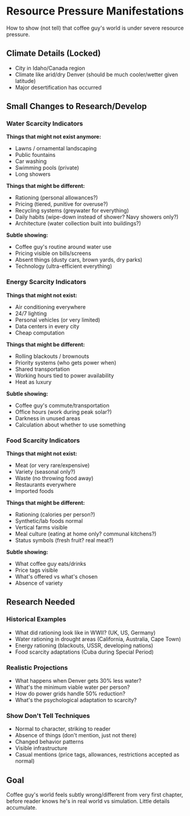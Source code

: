 # Resource Pressure Manifestations

How to show (not tell) that coffee guy's world is under severe resource pressure.

## Climate Details (Locked)
- City in Idaho/Canada region
- Climate like arid/dry Denver (should be much cooler/wetter given latitude)
- Major desertification has occurred

## Small Changes to Research/Develop

### Water Scarcity Indicators
**Things that might not exist anymore:**
- Lawns / ornamental landscaping
- Public fountains
- Car washing
- Swimming pools (private)
- Long showers

**Things that might be different:**
- Rationing (personal allowances?)
- Pricing (tiered, punitive for overuse?)
- Recycling systems (greywater for everything)
- Daily habits (wipe-down instead of shower? Navy showers only?)
- Architecture (water collection built into buildings?)

**Subtle showing:**
- Coffee guy's routine around water use
- Pricing visible on bills/screens
- Absent things (dusty cars, brown yards, dry parks)
- Technology (ultra-efficient everything)

### Energy Scarcity Indicators
**Things that might not exist:**
- Air conditioning everywhere
- 24/7 lighting
- Personal vehicles (or very limited)
- Data centers in every city
- Cheap computation

**Things that might be different:**
- Rolling blackouts / brownouts
- Priority systems (who gets power when)
- Shared transportation
- Working hours tied to power availability
- Heat as luxury

**Subtle showing:**
- Coffee guy's commute/transportation
- Office hours (work during peak solar?)
- Darkness in unused areas
- Calculation about whether to use something

### Food Scarcity Indicators
**Things that might not exist:**
- Meat (or very rare/expensive)
- Variety (seasonal only?)
- Waste (no throwing food away)
- Restaurants everywhere
- Imported foods

**Things that might be different:**
- Rationing (calories per person?)
- Synthetic/lab foods normal
- Vertical farms visible
- Meal culture (eating at home only? communal kitchens?)
- Status symbols (fresh fruit? real meat?)

**Subtle showing:**
- What coffee guy eats/drinks
- Price tags visible
- What's offered vs what's chosen
- Absence of variety

## Research Needed

### Historical Examples
- What did rationing look like in WWII? (UK, US, Germany)
- Water rationing in drought areas (California, Australia, Cape Town)
- Energy rationing (blackouts, USSR, developing nations)
- Food scarcity adaptations (Cuba during Special Period)

### Realistic Projections
- What happens when Denver gets 30% less water?
- What's the minimum viable water per person?
- How do power grids handle 50% reduction?
- What's the psychological adaptation to scarcity?

### Show Don't Tell Techniques
- Normal to character, striking to reader
- Absence of things (don't mention, just not there)
- Changed behavior patterns
- Visible infrastructure
- Casual mentions (price tags, allowances, restrictions accepted as normal)

## Goal
Coffee guy's world feels subtly wrong/different from very first chapter, before reader knows he's in real world vs simulation. Little details accumulate.
